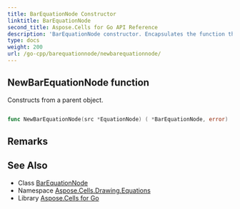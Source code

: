 ```yaml
---
title: BarEquationNode Constructor 
linktitle: BarEquationNode
second_title: Aspose.Cells for Go API Reference
description: 'BarEquationNode constructor. Encapsulates the function that represents newbarequationnode in Go.'
type: docs
weight: 200
url: /go-cpp/barequationnode/newbarequationnode/
---
```


## NewBarEquationNode function

Constructs from a parent object.

```go

func NewBarEquationNode(src *EquationNode) ( *BarEquationNode, error)

```

## Remarks


## See Also

* Class [BarEquationNode](../)
* Namespace [Aspose.Cells.Drawing.Equations](../../)
* Library [Aspose.Cells for Go](../../../)
